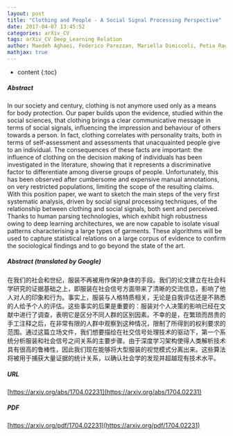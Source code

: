```yaml
---
layout: post
title: "Clothing and People - A Social Signal Processing Perspective"
date: 2017-04-07 13:45:52
categories: arXiv_CV
tags: arXiv_CV Deep_Learning Relation
author: Maedeh Aghaei, Federico Parezzan, Mariella Dimiccoli, Petia Radeva, Marco Cristani
mathjax: true
---
```


* content
{:toc}

##### Abstract
In our society and century, clothing is not anymore used only as a means for body protection. Our paper builds upon the evidence, studied within the social sciences, that clothing brings a clear communicative message in terms of social signals, influencing the impression and behaviour of others towards a person. In fact, clothing correlates with personality traits, both in terms of self-assessment and assessments that unacquainted people give to an individual. The consequences of these facts are important: the influence of clothing on the decision making of individuals has been investigated in the literature, showing that it represents a discriminative factor to differentiate among diverse groups of people. Unfortunately, this has been observed after cumbersome and expensive manual annotations, on very restricted populations, limiting the scope of the resulting claims. With this position paper, we want to sketch the main steps of the very first systematic analysis, driven by social signal processing techniques, of the relationship between clothing and social signals, both sent and perceived. Thanks to human parsing technologies, which exhibit high robustness owing to deep learning architectures, we are now capable to isolate visual patterns characterising a large types of garments. These algorithms will be used to capture statistical relations on a large corpus of evidence to confirm the sociological findings and to go beyond the state of the art.

##### Abstract (translated by Google)
在我们的社会和世纪，服装不再被用作保护身体的手段。我们的论文建立在社会科学研究的证据基础之上，即服装在社会信号方面带来了清晰的交流信息，影响了他人对人的印象和行为。事实上，服装与人格特质相关，无论是自我评估还是不熟悉的人给予个人的评估。这些事实的后果是重要的：服装对个人决策的影响已经在文献中进行了调查，表明它是区分不同人群的区别因素。不幸的是，在繁琐而昂贵的手工注释之后，在非常有限的人群中观察到这种情况，限制了所得到的权利要求的范围。通过这篇立场文件，我们想要描绘在社交信号处理技术的驱动下，第一个系统分析服装和社会信号之间关系的主要步骤。由于深度学习架构使得人类解析技术具有很高的鲁棒性，因此我们现在能够将大型服装的视觉模式分离出来。这些算法将被用于捕获大量证据的统计关系，以确认社会学的发现并超越现有技术水平。

##### URL
[https://arxiv.org/abs/1704.02231](https://arxiv.org/abs/1704.02231)

##### PDF
[https://arxiv.org/pdf/1704.02231](https://arxiv.org/pdf/1704.02231)

